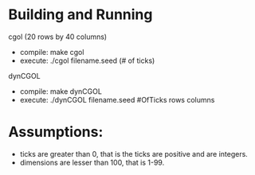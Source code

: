 # Building and Running
cgol (20 rows by 40 columns)
* compile: make cgol
* execute: ./cgol filename.seed (# of ticks)

dynCGOL
* compile: make dynCGOL
* execute: ./dynCGOL filename.seed #OfTicks rows columns

# Assumptions:
* ticks are greater than 0, that is the ticks are positive and are integers.
* dimensions are lesser than 100, that is 1-99.
